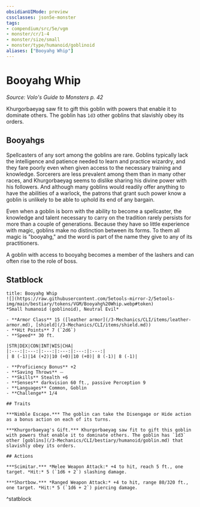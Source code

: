 ```yaml
---
obsidianUIMode: preview
cssclasses: json5e-monster
tags:
- compendium/src/5e/vgm
- monster/cr/1-4
- monster/size/small
- monster/type/humanoid/goblinoid
aliases: ["Booyahg Whip"]
---
```

# Booyahg Whip
*Source: Volo's Guide to Monsters p. 42*  

Khurgorbaeyag saw fit to gift this goblin with powers that enable it to dominate others. The goblin has `1d3` other goblins that slavishly obey its orders.

## Booyahgs

Spellcasters of any sort among the goblins are rare. Goblins typically lack the intelligence and patience needed to learn and practice wizardry, and they fare poorly even when given access to the necessary training and knowledge. Sorcerers are less prevalent among them than in many other races, and Khurgorbaeyag seems to dislike sharing his divine power with his followers. And although many goblins would readily offer anything to have the abilities of a warlock, the patrons that grant such power know a goblin is unlikely to be able to uphold its end of any bargain.

Even when a goblin is born with the ability to become a spellcaster, the knowledge and talent necessary to carry on the tradition rarely persists for more than a couple of generations. Because they have so little experience with magic, goblins make no distinction between its forms. To them all magic is "booyahg," and the word is part of the name they give to any of its practitioners.

A goblin with access to booyahg becomes a member of the lashers and can often rise to the role of boss.


## Statblock

```ad-statblock
title: Booyahg Whip
![](https://raw.githubusercontent.com/5etools-mirror-2/5etools-img/main/bestiary/tokens/VGM/Booyahg%20Whip.webp#token)
*Small humanoid (goblinoid), Neutral Evil*

- **Armor Class** 15 ([leather armor](/3-Mechanics/CLI/items/leather-armor.md), [shield](/3-Mechanics/CLI/items/shield.md))
- **Hit Points** 7 (`2d6`) 
- **Speed** 30 ft.

|STR|DEX|CON|INT|WIS|CHA|
|:---:|:---:|:---:|:---:|:---:|:---:|
| 8 (-1)|14 (+2)|10 (+0)|10 (+0)| 8 (-1)| 8 (-1)|

- **Proficiency Bonus** +2
- **Saving Throws** ⏤
- **Skills** Stealth +6
- **Senses** darkvision 60 ft., passive Perception 9
- **Languages** Common, Goblin
- **Challenge** 1/4

## Traits

***Nimble Escape.*** The goblin can take the Disengage or Hide action as a bonus action on each of its turns.

***Khurgorbaeyag's Gift.*** Khurgorbaeyag saw fit to gift this goblin with powers that enable it to dominate others. The goblin has `1d3` other [goblins](/3-Mechanics/CLI/bestiary/humanoid/goblin.md) that slavishly obey its orders.

## Actions

***Scimitar.*** *Melee Weapon Attack:* +4 to hit, reach 5 ft., one target. *Hit:* 5 (`1d6 + 2`) slashing damage.

***Shortbow.*** *Ranged Weapon Attack:* +4 to hit, range 80/320 ft., one target. *Hit:* 5 (`1d6 + 2`) piercing damage.
```
^statblock